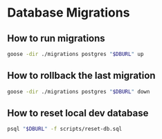# Database Migrations

## How to run migrations

```bash
goose -dir ./migrations postgres "$DBURL" up
```

## How to rollback the last migration

```bash
goose -dir ./migrations postgres "$DBURL" down
```

## How to reset local dev database

```bash
psql "$DBURL" -f scripts/reset-db.sql
```